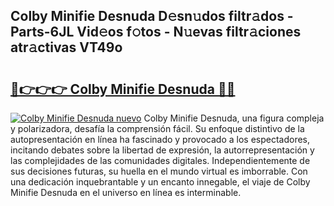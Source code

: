 ## Colby Minifie Desnuda D𝚎sn𝚞dos filtr𝚊dos - Parts-6JL Vid𝚎os f𝚘tos - N𝚞evas filtr𝚊ciones atr𝚊ctivas VT49o

# <h2><a href="http://mb6dk5.tromn.icu/?c=Colby+Minifie+Desnuda">🔗👉👉👉 Colby Minifie Desnuda 🔗🔗</a></h2>

[![Colby Minifie Desnuda nuevo](https://i.imgur.com/pEAQMta.gif)](http://mb6dk5.tromn.icu/?c=Colby+Minifie+Desnuda)
Colby Minifie Desnuda, una figura compleja y polarizadora, desafía la comprensión fácil. Su enfoque distintivo de la autopresentación en línea ha fascinado y provocado a los espectadores, incitando debates sobre la libertad de expresión, la autorrepresentación y las complejidades de las comunidades digitales. Independientemente de sus decisiones futuras, su huella en el mundo virtual es imborrable. Con una dedicación inquebrantable y un encanto innegable, el viaje de Colby Minifie Desnuda en el universo en línea es interminable.
